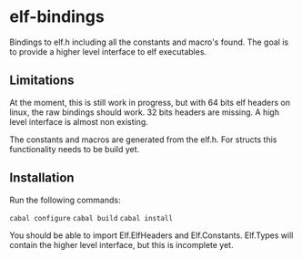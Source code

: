# elf-bindings

Bindings to elf.h including all the constants and macro's found. The goal is to provide a 
higher level interface to elf executables. 

## Limitations  

At the moment, this is still work in progress, but with 64 bits elf headers on linux, the raw bindings should work. 
32 bits headers are missing. A high level interface is almost non existing.

The constants and macros are generated from the elf.h. For structs this functionality needs to be build yet. 

## Installation

Run the following commands:

`cabal configure`
`cabal build`
`cabal install`

You should be able to import Elf.ElfHeaders and Elf.Constants. Elf.Types will contain the higher level interface, but 
this is incomplete yet. 
